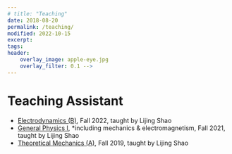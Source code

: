 ```yaml
---
# title: "Teaching"
date: 2018-08-20
permalink: /teaching/
modified: 2022-10-15
excerpt:
tags:
header:
    overlay_image: apple-eye.jpg
    overlay_filter: 0.1 -->
---
```


# Teaching Assistant
 - [Electrodynamics (B)](http://friendshao.github.io/teaching/ced22/), Fall 2022, taught by Lijing Shao
 - [General Physics I](http://friendshao.github.io/teaching/phy21/), *including mechanics & electromagnetism, Fall 2021, taught by Lijing Shao
 - [Theoretical Mechanics (A)](http://friendshao.github.io/teaching/thmech19/), Fall 2019, taught by Lijing Shao



